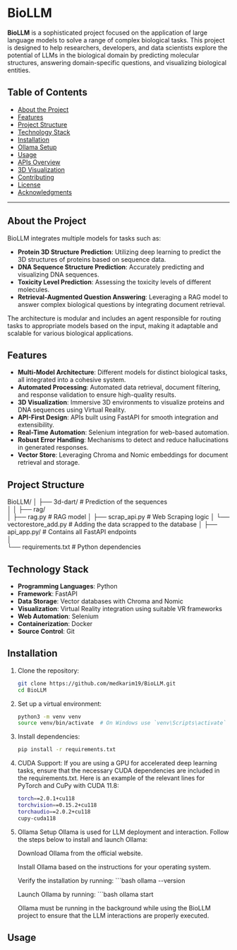 # BioLLM

**BioLLM** is a sophisticated project focused on the application of large language models to solve a range of complex biological tasks. This project is designed to help researchers, developers, and data scientists explore the potential of LLMs in the biological domain by predicting molecular structures, answering domain-specific questions, and visualizing biological entities.

## Table of Contents

- [About the Project](#about-the-project)
- [Features](#features)
- [Project Structure](#project-structure)
- [Technology Stack](#technology-stack)
- [Installation](#installation)
- [Ollama Setup](#ollama-setup)
- [Usage](#usage)
- [APIs Overview](#apis-overview)
- [3D Visualization](#3d-visualization)
- [Contributing](#contributing)
- [License](#license)
- [Acknowledgments](#acknowledgments)

---

## About the Project

BioLLM integrates multiple models for tasks such as:

- **Protein 3D Structure Prediction**: Utilizing deep learning to predict the 3D structures of proteins based on sequence data.
- **DNA Sequence Structure Prediction**: Accurately predicting and visualizing DNA sequences.
- **Toxicity Level Prediction**: Assessing the toxicity levels of different molecules.
- **Retrieval-Augmented Question Answering**: Leveraging a RAG model to answer complex biological questions by integrating document retrieval.

The architecture is modular and includes an agent responsible for routing tasks to appropriate models based on the input, making it adaptable and scalable for various biological applications.

## Features

- **Multi-Model Architecture**: Different models for distinct biological tasks, all integrated into a cohesive system.
- **Automated Processing**: Automated data retrieval, document filtering, and response validation to ensure high-quality results.
- **3D Visualization**: Immersive 3D environments to visualize proteins and DNA sequences using Virtual Reality.
- **API-First Design**: APIs built using FastAPI for smooth integration and extensibility.
- **Real-Time Automation**: Selenium integration for web-based automation.
- **Robust Error Handling**: Mechanisms to detect and reduce hallucinations in generated responses.
- **Vector Store**: Leveraging Chroma and Nomic embeddings for document retrieval and storage.

## Project Structure

BioLLM/
│
├── 3d-dart/   # Prediction of the sequences                            
│ 
│
├── rag/                 
│   ├── rag.py         # RAG model
│   ├── scrap_api.py     # Web Scraping logic
│   └── vectorestore_add.py    # Adding the data scrapped to the database
│
├── api_app.py/      # Contains all FastAPI endpoints     
│   
└── requirements.txt      # Python dependencies


## Technology Stack

- **Programming Languages**: Python
- **Framework**: FastAPI
- **Data Storage**: Vector databases with Chroma and Nomic
- **Visualization**: Virtual Reality integration using suitable VR frameworks
- **Web Automation**: Selenium
- **Containerization**: Docker
- **Source Control**: Git

## Installation

1. Clone the repository:

   ```bash
   git clone https://github.com/medkarim19/BioLLM.git
   cd BioLLM

2. Set up a virtual environment:
     ```bash
     python3 -m venv venv
     source venv/bin/activate  # On Windows use `venv\Scripts\activate`

3. Install dependencies:
     ```bash
     pip install -r requirements.txt

4. CUDA Support: If you are using a GPU for accelerated deep learning tasks, ensure that the necessary CUDA dependencies are included in the requirements.txt. Here is an example of the relevant lines for PyTorch and CuPy with CUDA 11.8:
     ```bash
     torch==2.0.1+cu118
     torchvision==0.15.2+cu118
     torchaudio==2.0.2+cu118
     cupy-cuda118

5. Ollama Setup
     Ollama is used for LLM deployment and interaction. Follow the steps below to install and launch Ollama:
     
     Download Ollama from the official website.
     
     Install Ollama based on the instructions for your operating system.
     
     Verify the installation by running:
          ```bash
          ollama --version
   
     Launch Ollama by running:
          ```bash
          ollama start
   
     Ollama must be running in the background while using the BioLLM project to ensure that the LLM interactions are properly executed.


## Usage
